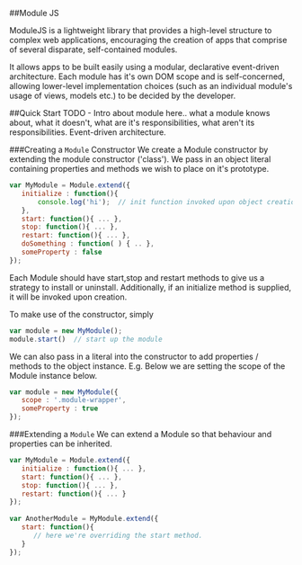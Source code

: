 ##Module JS

ModuleJS is a lightweight library that provides a high-level structure to complex web applications, encouraging the creation of apps that comprise of several disparate, self-contained modules.

It allows apps to be built easily using a modular, declarative event-driven architecture.  Each module has it's own DOM scope and is self-concerned, allowing lower-level implementation choices (such as an individual module's usage of views, models etc.) to be decided by the developer.

##Quick Start
TODO - Intro about module here.. what a module knows about, what it doesn't, what are it's responsibilities, what aren't its responsibilities. Event-driven architecture.

###Creating a `Module` Constructor
We create a Module constructor by extending the module constructor ('class'). We pass in an object literal containing properties and methods we wish to place on it's prototype.

```JavaScript
var MyModule = Module.extend({
   initialize : function(){ 
       console.log('hi');  // init function invoked upon object creation
   },
   start: function(){ ... },
   stop: function(){ ... },
   restart: function(){ ... },
   doSomething : function( ) { .. },
   someProperty : false
});
```

Each Module should have start,stop and restart methods to give us a strategy to install or uninstall. Additionally, if an initialize method is supplied, it will be invoked upon creation.


To make use of the constructor, simply
``` JavaScript
var module = new MyModule();
module.start()  // start up the module
```
We can also pass in a literal into the constructor to add properties / methods to the object instance. E.g. Below we are setting the scope of the Module instance below.
``` JavaScript
var module = new MyModule({
   scope : '.module-wrapper',
   someProperty : true
});
```

###Extending a `Module`
We can extend a Module so that behaviour and properties can be inherited.
``` JavaScript
var MyModule = Module.extend({
   initialize : function(){ ... },
   start: function(){ ... },
   stop: function(){ ... },
   restart: function(){ ... }
});
 
var AnotherModule = MyModule.extend({
   start: function(){
      // here we're overriding the start method.
   }
});
```